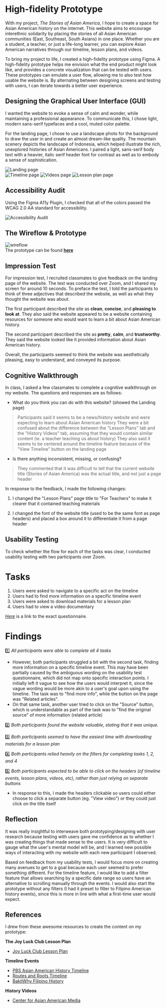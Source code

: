 # High-fidelity Prototype
With my project, *The Stories of Asian America*, I hope to create a space for Asian American history on the internet. This website aims to encourage interethnic solidarity by placing the stories of all Asian American communities (East, Southeast, South Asians) in one place. Whether you are a student, a teacher, or just a life-long learner, you can explore Asian American narratives through our timeline, lesson plans, and videos. 

To bring my project to life, I created a high-fidelity prototype using Figma. A high-fidelity prototype helps me envision what the end product might look like, and provides a concrete visualization that can be tested with users. These prototypes can emulate a user flow, allowing me to also test how usable the website is. By alternating between designing screens and testing with users, I can iterate towards a better user experience.

## Designing the Graphical User Interface (GUI)
I wanted the website to evoke a sense of calm and wonder, while maintaining a professional appearance. To communicate this, I chose light, modern sans-serif typefaces and a cool, muted color palette. 

For the landing page, I chose to use a landscape photo for the background to draw the user in and create an almost dream-like quality. The mountain scenery depicts the landscape of Indonesia, which helped illustrate the rich, unexplored histories of Asian Americans. I paired a light, sans-serif body text with a heavier, italic serif header font for contrast as well as to embody a sense of sophistication.

![Landing page](https://github.com/yinyinwen/DH150-chuyin/blob/master/images/HomeFirstVer.png)  
![Timeline page](https://github.com/yinyinwen/DH150-chuyin/blob/master/images/FilterFirstVer.png)
![Videos page](https://github.com/yinyinwen/DH150-chuyin/blob/master/images/ExpandedFirstVer.png)
![Lesson plan page](https://github.com/yinyinwen/DH150-chuyin/blob/master/images/Joy%20Luck%20ClubFirstVer.png)  

## Accessibility Audit
Using the Figma A11y Plugin, I checked that all of the colors passed the WCAG 2.0 AA standard for accessibility.
  
![Accessibility Audit](https://github.com/yinyinwen/DH150-chuyin/blob/master/images/AccessibilityAudit.png)

## The Wireflow & Prototype
![wireflow](https://github.com/yinyinwen/DH150-chuyin/blob/master/images/Wireflow.png)  
The prototype can be found **[here](https://www.figma.com/proto/G5iedvdS5XeQVSHvBk9QID/DH150-Final-Project?node-id=16%3A13&scaling=scale-down-width)**

## Impression Test
For impression test, I recruited classmates to give feedback on the landing page of the website. The test was conducted over Zoom, and I shared my screen for around 10 seconds. To preface the test, I told the participants to think of three adjectives that described the website, as well as what they thought the website was about.

The first participant described the site as **clean**, **concise**, and **pleasing to look at**. They also said the website appeared to be a website containing resources for someone who would want to learn a bit about Asian American history.

The second participant described the site as **pretty**, **calm**, and **trustworthy**. They said the website looked like it provided information about Asian American history.

Overall, the participants seemed to think the website was aesthetically pleasing, easy to understand, and conveyed its purpose.

## Cognitive Walkthrough
In class, I asked a few classmates to complete a cognitive walkthrough on my website. The questions and responses are as follows: 

* What do you think you can do with this website? (showed the Landing page)
> Participants said it seems to be a news/history website and were expecting to learn about Asian American history
> They were a bit confused about the difference between the "Lesson Plans" tab and the "History Videos" tab, assuming that they would contain similar content (ie. a teacher teaching us about history)
> They also said it seems to be centered around the timeline feature because of the "View Timeline" button on the landing page
* Is there anything inconsistent, missing, or confusing?
> They commented that it was difficult to tell that the current website title (Stories of Asian America) was the actual title, and not just a page header

In response to the feedback, I made the following changes:

1) I changed the "Lesson Plans" page title to "For Teachers" to make it clearer that it contained teaching materials

2) I changed the font of the website title (used to be the same font as page headers) and placed a box around it to differentiate it from a page header

## Usability Testing
To check whether the flow for each of the tasks was clear, I conducted usability testing with two participants over Zoom. 

# Tasks
1. Users were asked to navigate to a specific act on the timeline
2. Users had to find more information on a specific timeline event
3. Users were asked to download materials for a lesson plan
4. Users had to view a video documentary

[*Here*](https://forms.gle/4CEuACvMxx3pWUQP6) is a link to the exact questionnaire. 

# Findings
:one: *All participants were able to complete all 4 tasks*
- However, both participants struggled a bit with the second task, finding more information on a specific timeline event. This may have been partially caused by the ambiguous wording on the usability test questionnaire, which did not map onto specific interaction points. I initially left it vague to see how the users would interpret it, since the vague wording would be more akin to a user's goal upon using the timeline. The task was to "find more info", while the button on the page was "Related articles". 
- On that same task, another user tried to click on the "Source" button, which is understandable as part of the task was to "find the original source" of more information (related article)

:two: *Both participants found the website valuable, stating that it was unique.*

:three: *Both participants seemed to have the easiest time with downloading materials for a lesson plan*

:four: *Both participants relied heavily on the filters for completing tasks 1, 2, and 4*

:five: *Both participants expected to be able to click on the headers (of timeline events, lesson plans, videos, etc), rather than just relying on separate buttons*
- In response to this, I made the headers clickable so users could either choose to click a separate button (eg. "View video") or they could just click on the title itself

## Reflection
It was really insightful to interweave both prototyping/designing with user research because testing with users gave me confidence as to whether I was creating things that made sense to the users. It is very difficult to gauge what the user's mental model will be, and I learned new possible ways of interacting with my website with each new participant I observed. 

Based on feedback from my usability tests, I would focus more on creating many avenues to get to a goal because each user seemed to prefer something different. For the timeline feature, I would like to add a filter feature that allows searching by a specific date range so users have an alternative to scrolling manually through the events. I would also start the prototype without any filters (I had it preset to filter to Filipino American history events), since this is more in line with what a first-time user would expect. 

## References
I drew from these awesome resources to create the content on my prototype:

**The Joy Luck Club Lesson Plan**  
* [Joy Luck Club Lesson Plan](http://averbach.weebly.com/uploads/1/2/2/5/12255095/the_joy_luck_club_lesson_plan.pdf)

**Timeline Events**
* [PBS Asian American History Timeline](https://www.pbs.org/ancestorsintheamericas/timeline.html)  
* [Routes and Roots Timeline](https://sites.google.com/site/centralcoastroutesandroots/migrating-to-the-us/legal-timeline)  
* [BakitWhy Filipino History](http://bakitwhy.com/articles/timeline-pilipinos-america)

**History Videos**
* [Center for Asian American Media](https://caamedia.org/films/page/2/)  
